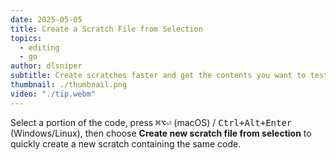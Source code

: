```yaml
---
date: 2025-05-05
title: Create a Scratch File from Selection
topics:
  - editing
  - go
author: dlsniper
subtitle: Create scratches faster and get the contents you want to test pre-populated.
thumbnail: ./thumbnail.png
video: "./tip.webm"
---
```


Select a portion of the code, press <kbd>⌘⌥⏎</kbd> (macOS) / <kbd>Ctrl+Alt+Enter</kbd> (Windows/Linux), then choose **Create new scratch file from selection** to quickly create a new scratch containing the same code.
